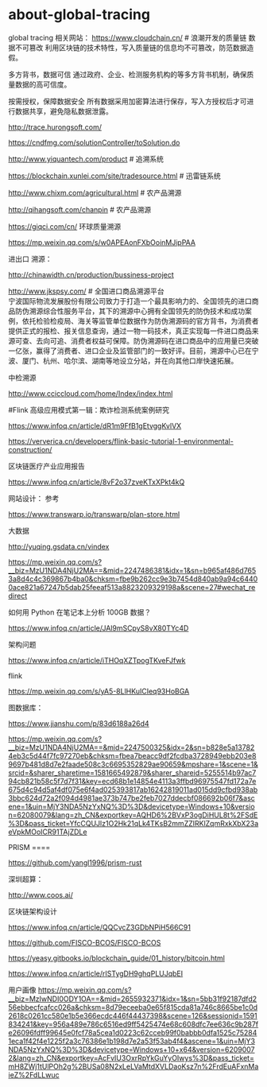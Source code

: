# about-global-tracing
global tracing 
相关网站： 
https://www.cloudchain.cn/    # 浪潮开发的质量链
          数据不可篡改
利用区块链的技术特性，写入质量链的信息均不可篡改，防范数据造假。


多方背书，数据可信
通过政府、企业、检测服务机构的等多方背书机制，确保质量数据的高可信度。


按需授权，保障数据安全
所有数据采用加密算法进行保存，写入方授权后才可进行数据共享，避免隐私数据泄露。

http://trace.hurongsoft.com/

https://cndfmg.com/solutionController/toSolution.do

http://www.yiquantech.com/product    # 追溯系统

https://blockchain.xunlei.com/site/tradesource.html  # 迅雷链系统

http://www.chixm.com/agricultural.html   # 农产品溯源

http://qihangsoft.com/chanpin    # 农产品溯源

https://giqci.com/cn/   环球质量溯源 

https://mp.weixin.qq.com/s/w0APEAonFXbOoinMJipPAA


进出口 溯源： 

http://chinawidth.cn/production/bussiness-project

http://www.jkspsy.com/   # 全国进口商品溯源平台   
    宁波国际物流发展股份有限公司致力于打造一个最具影响力的、全国领先的进口商品防伪溯源综合性服务平台，其下的溯源中心拥有全国领先的防伪技术和成功案例，依托检验检疫局、海关等监管单位数据作为防伪溯源码的官方背书，为消费者提供正式的报检、报关信息查询，通过一物一码技术，真正实现每一件进口商品来源可查、去向可追、消费者权益可保障。防伪溯源码在进口商品中的应用量已突破一亿张，赢得了消费者、进口企业及监管部门的一致好评。目前，溯源中心已在宁波、厦门、杭州、哈尔滨、湖南等地设立分站，并在向其他口岸快速拓展。 
          

中检溯源

http://www.cciccloud.com/home/Index/index.html

#Flink 高级应用模式第一辑：欺诈检测系统案例研究

https://www.infoq.cn/article/dR1m9FfB1gEtvggKvlVX

https://ververica.cn/developers/flink-basic-tutorial-1-environmental-construction/


区块链医疗产业应用报告

https://www.infoq.cn/article/8vF2o37zveKTxXPkt4kQ

网站设计： 参考

https://www.transwarp.io/transwarp/plan-store.html

大数据

http://yuqing.gsdata.cn/vindex

https://mp.weixin.qq.com/s?__biz=MzU1NDA4NjU2MA==&mid=2247486381&idx=1&sn=b965af486d7653a8d4c4c369867b4ba0&chksm=fbe9b262cc9e3b7454d840ab9a94c64400ace821a67247b5dab25feeaf513a8823209329198a&scene=27#wechat_redirect

如何用 Python 在笔记本上分析 100GB 数据？

https://www.infoq.cn/article/JAl9mSCpyS8vX80TYc4D

架构问题

https://www.infoq.cn/article/iTHOqXZTpogTKveFJfwk

flink 

https://mp.weixin.qq.com/s/yA5-8LlHKuICIeq93HoBGA


图数据库： 

https://www.jianshu.com/p/83d6188a26d4

https://mp.weixin.qq.com/s?__biz=MzU1NDA4NjU2MA==&mid=2247500325&idx=2&sn=b828e5a137824eb3c5d44f7fc97270eb&chksm=fbea7beacc9df2fcdba3728949ebb203e89697b481d8d7e2faade508c3c6695352829ae90659&mpshare=1&scene=1&srcid=&sharer_sharetime=1581665492879&sharer_shareid=5255514b97ac794cb821b58c5f7d7f31&key=ecd68b1e14854e4113a3ffbd96975547fd172a7e675d4c94d5af4df075e6f4ad025393817ab16242819011ad015dd9cfbd938ab3bbc624d72a2f094d4981ae373b747be2feb7027ddecbf086692b06f7&ascene=1&uin=MjY3NDA5NzYxNQ%3D%3D&devicetype=Windows+10&version=62080079&lang=zh_CN&exportkey=AQHD6%2BVxP3ogDiHUL8t%2FSdE%3D&pass_ticket=YfcCQUJlz1O2Hk21qLk4TKsB2mmZZIRKlZqmRxkXbX23aeVpkMOoICR91TAjZDLe

PRISM ==== 

https://github.com/yangl1996/prism-rust


深圳超算： 

http://www.coos.ai/

区块链架构设计


https://www.infoq.cn/article/QQCvcZ3GDbNPiH566C91

https://github.com/FISCO-BCOS/FISCO-BCOS

https://yeasy.gitbooks.io/blockchain_guide/01_history/bitcoin.html



https://www.infoq.cn/article/rISTygDH9ghqPLUJqbEI

用户画像
https://mp.weixin.qq.com/s?__biz=MzIwNDI0ODY1OA==&mid=2655932371&idx=1&sn=5bb31f92187dfd256ebbecfcafcc026a&chksm=8d79eceeba0e65f815cda81a746c8665be1c0d2618c0261cc580e1b5e366ecdc446f44437398&scene=126&sessionid=1591834241&key=956a489e786c6516ed9ff5425474e68c608dfc7ee636c9b287fe26096fdff99645e0fcf78a5cea1d0223c62cceb99f0babbb0dfa1525c752841eca1f42f4e1225f2a3c76386e1b198d7e2a53f53ab4f4&ascene=1&uin=MjY3NDA5NzYxNQ%3D%3D&devicetype=Windows+10+x64&version=62090072&lang=zh_CN&exportkey=AcFvIU3OxrRpYkGuYyOIwys%3D&pass_ticket=mH8ZWj1tUlPOh2g%2BUSa08N2xLeLVaMtdXVLDaoKsz7n%2FrdEuAFxnMaieZ%2FdLLwuc


